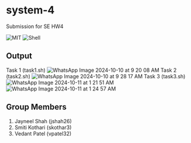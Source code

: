 # system-4
Submission for SE HW4

![MIT](https://img.shields.io/badge/license-MIT-blue)
![Shell](https://img.shields.io/badge/shell-bash-green)


## Output
Task 1 (task1.sh)
![WhatsApp Image 2024-10-10 at 9 20 08 AM](https://github.com/user-attachments/assets/d71b5af1-cb80-42fa-b275-b438985fa913)
Task 2  (task2.sh)
![WhatsApp Image 2024-10-10 at 9 28 17 AM](https://github.com/user-attachments/assets/73957125-07ec-4586-9c40-1c6331c78a0a)
Task 3 (task3.sh)
![WhatsApp Image 2024-10-11 at 1 21 51 AM](https://github.com/user-attachments/assets/120da16f-9470-4a65-9e5d-971ee3debd2b)
![WhatsApp Image 2024-10-11 at 1 24 57 AM](https://github.com/user-attachments/assets/3e1fed8d-643f-4634-8bd5-a89dc76ac5ce)


## Group Members 
1. Jayneel Shah (jshah26) 
2. Smiti Kothari (skothar3) 
3. Vedant Patel (vpatel32)
